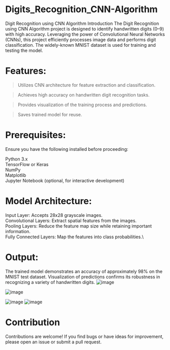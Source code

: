 # Digits_Recognition_CNN-Algorithm

Digit Recognition using CNN Algorithm
Introduction
The Digit Recognition using CNN Algorithm project is designed to identify handwritten digits (0–9) with high accuracy. Leveraging the power of Convolutional Neural Networks (CNNs), this project efficiently processes image data and performs digit classification. The widely-known MNIST dataset is used for training and testing the model.

# Features:

>Utilizes CNN architecture for feature extraction and classification.

>Achieves high accuracy on handwritten digit recognition tasks.

>Provides visualization of the training process and predictions.

>Saves trained model for reuse.

# Prerequisites:

Ensure you have the following installed before proceeding:

Python 3.x \
TensorFlow or Keras \
NumPy \
Matplotlib \
Jupyter Notebook (optional, for interactive development) 

# Model Architecture:
Input Layer: Accepts 28x28 grayscale images.\
Convolutional Layers: Extract spatial features from the images.\
Pooling Layers: Reduce the feature map size while retaining important information.\
Fully Connected Layers: Map the features into class probabilities.\


# Output:
The trained model demonstrates an accuracy of approximately 98% on the MNIST test dataset. Visualization of predictions confirms its robustness in recognizing a variety of handwritten digits.
![image](https://github.com/user-attachments/assets/dcfd4830-26c2-41b4-b0e9-bbd56310455d)

![image](https://github.com/user-attachments/assets/4252173e-8935-4c99-9bb3-2367c12c1cba)

![image](https://github.com/user-attachments/assets/1e44bcf5-9c25-4674-a5e4-c4ed1a8b6bb7)
![image](https://github.com/user-attachments/assets/521e7ef1-448b-40a2-a43d-fc76f0113269)





# Contribution
Contributions are welcome! If you find bugs or have ideas for improvement, please open an issue or submit a pull request.
